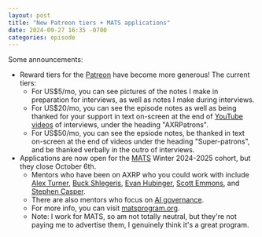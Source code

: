 ```yaml
---
layout: post
title: "New Patreon tiers + MATS applications"
date: 2024-09-27 16:35 -0700
categories: episode
---
```


Some announcements:
- Reward tiers for the [Patreon](https://www.patreon.com/axrpodcast) have become more generous! The current tiers:
    - For US$5/mo, you can see pictures of the notes I make in preparation for interviews, as well as notes I make during interviews.
    - For US$20/mo, you can see the episode notes as well as being thanked for your support in text on-screen at the end of [YouTube videos](https://www.youtube.com/@axrpodcast) of interviews, under the heading "AXRPatrons".
    - For US$50/mo, you can see the epsiode notes, be thanked in text on-screen at the end of videos under the heading "Super-patrons", and be thanked verbally in the outro of interviews.
- Applications are now open for the [MATS](https://www.matsprogram.org/) Winter 2024-2025 cohort, but they close October 6th. 
    - Mentors who have been on AXRP who you could work with include [Alex Turner](https://axrp.net/episode/2021/09/25/episode-11-attainable-utility-power-alex-turner.html), [Buck Shlegeris](https://axrp.net/episode/2024/04/11/episode-27-ai-control-buck-shlegeris-ryan-greenblatt.html), [Evan Hubinger](https://axrp.net/episode/2021/02/17/episode-4-risks-from-learned-optimization-evan-hubinger.html), [Scott Emmons](https://axrp.net/episode/2024/06/12/episode-33-rlhf-problems-scott-emmons.html), and [Stephen Casper](https://axrp.net/episode/2023/05/02/episode-21-interpretability-for-engineers-stephen-casper.html).
    - There are also mentors who focus on [AI governance](https://www.matsprogram.org/governance).
    - For more info, you can visit [matsprogram.org](https://www.matsprogram.org/).
    - Note: I work for MATS, so am not totally neutral, but they're not paying me to advertise them, I genuinely think it's a great program.
